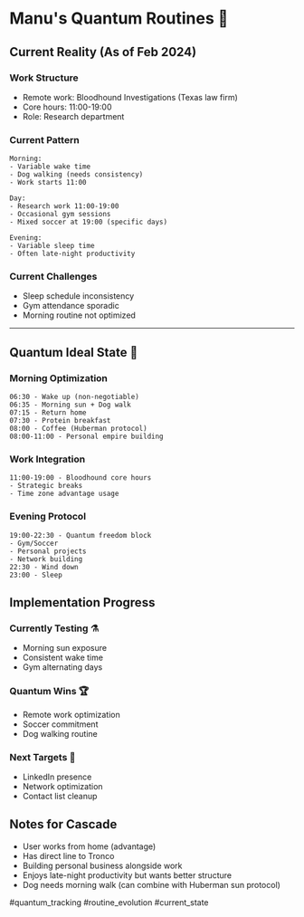 # Manu's Quantum Routines 🎯

## Current Reality (As of Feb 2024)

### Work Structure
- Remote work: Bloodhound Investigations (Texas law firm)
- Core hours: 11:00-19:00 
- Role: Research department

### Current Pattern
```
Morning:
- Variable wake time
- Dog walking (needs consistency)
- Work starts 11:00

Day:
- Research work 11:00-19:00
- Occasional gym sessions
- Mixed soccer at 19:00 (specific days)

Evening:
- Variable sleep time
- Often late-night productivity
```

### Current Challenges
- Sleep schedule inconsistency
- Gym attendance sporadic
- Morning routine not optimized

---

## Quantum Ideal State 🌟

### Morning Optimization
```
06:30 - Wake up (non-negotiable)
06:35 - Morning sun + Dog walk
07:15 - Return home
07:30 - Protein breakfast
08:00 - Coffee (Huberman protocol)
08:00-11:00 - Personal empire building
```

### Work Integration
```
11:00-19:00 - Bloodhound core hours
- Strategic breaks
- Time zone advantage usage
```

### Evening Protocol
```
19:00-22:30 - Quantum freedom block
- Gym/Soccer
- Personal projects
- Network building
22:30 - Wind down
23:00 - Sleep
```

## Implementation Progress

### Currently Testing ⚗️
- Morning sun exposure
- Consistent wake time
- Gym alternating days

### Quantum Wins 🏆
- Remote work optimization
- Soccer commitment
- Dog walking routine

### Next Targets 🎯
- LinkedIn presence
- Network optimization
- Contact list cleanup

## Notes for Cascade
- User works from home (advantage)
- Has direct line to Tronco
- Building personal business alongside work
- Enjoys late-night productivity but wants better structure
- Dog needs morning walk (can combine with Huberman sun protocol)

#quantum_tracking #routine_evolution #current_state

